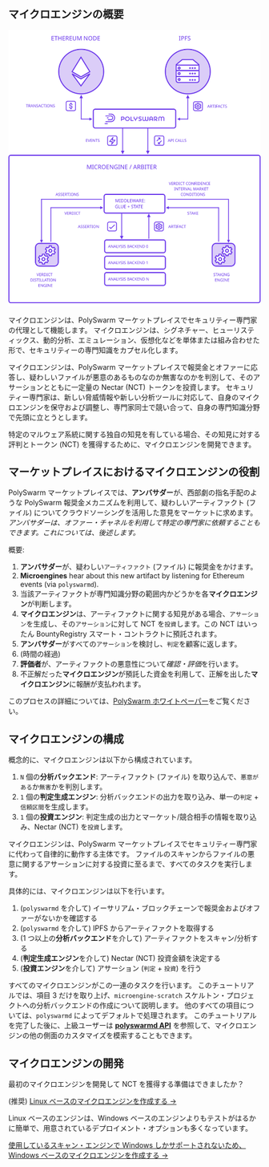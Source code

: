 ## マイクロエンジンの概要

![マイクロエンジン・アーキテクチャー](/public-src/images/microengine-architecture.svg)

マイクロエンジンは、PolySwarm マーケットプレイスでセキュリティー専門家の代理として機能します。 マイクロエンジンは、シグネチャー、ヒューリスティックス、動的分析、エミュレーション、仮想化などを単体または組み合わせた形で、セキュリティーの専門知識をカプセル化します。

マイクロエンジンは、PolySwarm マーケットプレイスで報奨金とオファーに応答し、疑わしいファイルが悪意のあるものなのか無害なのかを判別して、そのアサーションとともに一定量の Nectar (NCT) トークンを投資します。 セキュリティー専門家は、新しい脅威情報や新しい分析ツールに対応して、自身のマイクロエンジンを保守および調整し、専門家同士で競い合って、自身の専門知識分野で先頭に立とうとします。

特定のマルウェア系統に関する独自の知見を有している場合、その知見に対する評判とトークン (NCT) を獲得するために、マイクロエンジンを開発できます。

## マーケットプレイスにおけるマイクロエンジンの役割

PolySwarm マーケットプレイスでは、**アンバサダー**が、西部劇の指名手配のような PolySwarm 報奨金メカニズムを利用して、疑わしいアーティファクト (ファイル) についてクラウドソーシングを活用した意見をマーケットに求めます。 *アンバサダーは、オファー・チャネルを利用して特定の専門家に依頼することもできます。これについては、後述します。*

概要:

1. **アンバサダー**が、疑わしい`アーティファクト` (ファイル) に報奨金をかけます。
2. **Microengines** hear about this new artifact by listening for Ethereum events (via `polyswarmd`).
3. 当該アーティファクトが専門知識分野の範囲内かどうかを各**マイクロエンジン**が判断します。
4. **マイクロエンジン**は、アーティファクトに関する知見がある場合、`アサーション`を生成し、その`アサーション`に対して NCT を`投資`します。この NCT はいったん BountyRegistry スマート・コントラクトに預託されます。
5. **アンバサダー**がすべての`アサーション`を検討し、`判定`を顧客に返します。
6. (時間の経過)
7. **評価者**が、アーティファクトの悪意性について*確認・評価*を行います。
8. 不正解だった**マイクロエンジン**が預託した資金を利用して、正解を出した**マイクロエンジン**に報酬が支払われます。

このプロセスの詳細については、[PolySwarm ホワイトペーパー](https://polyswarm.io/polyswarm-whitepaper.pdf)をご覧ください。

## マイクロエンジンの構成

概念的に、マイクロエンジンは以下から構成されています。

1. `N` 個の**分析バックエンド**: アーティファクト (ファイル) を取り込んで、`悪意がある`か`無害`かを判別します。
2. `1` 個の**判定生成エンジン**: 分析バックエンドの出力を取り込み、単一の`判定` + `信頼区間`を生成します。
3. `1` 個の**投資エンジン**: 判定生成の出力とマーケット/競合相手の情報を取り込み、Nectar (NCT) を`投資`します。

マイクロエンジンは、PolySwarm マーケットプレイスでセキュリティー専門家に代わって自律的に動作する主体です。 ファイルのスキャンからファイルの悪意に関するアサーションに対する投資に至るまで、すべてのタスクを実行します。

具体的には、マイクロエンジンは以下を行います。

1. (`polyswarmd` を介して) イーサリアム・ブロックチェーンで報奨金およびオファーがないかを確認する
2. (`polyswarmd` を介して) IPFS からアーティファクトを取得する
3. (1 つ以上の**分析バックエンド**を介して) アーティファクトをスキャン/分析する
4. (**判定生成エンジン**を介して) Nectar (NCT) 投資金額を決定する
5. (**投資エンジン**を介して) アサーション (`判定` + `投資`) を行う

すべてのマイクロエンジンがこの一連のタスクを行います。 このチュートリアルでは、項目 3 だけを取り上げ、`microengine-scratch` スケルトン・プロジェクトへの分析バックエンドの作成について説明します。 他のすべての項目については、`polyswarmd` によってデフォルトで処理されます。 このチュートリアルを完了した後に、上級ユーザーは [**polyswarmd API**](/polyswarmd-api/) を参照して、マイクロエンジンの他の側面のカスタマイズを模索することもできます。

## マイクロエンジンの開発

最初のマイクロエンジンを開発して NCT を獲得する準備はできましたか？

(推奨) [Linux ベースのマイクロエンジンを作成する →](/development-environment-linux/)

Linux ベースのエンジンは、Windows ベースのエンジンよりもテストがはるかに簡単で、用意されているデプロイメント・オプションも多くなっています。

[使用しているスキャン・エンジンで Windows しかサポートされないため、Windows ベースのマイクロエンジンを作成する →](/development-environment-windows/)